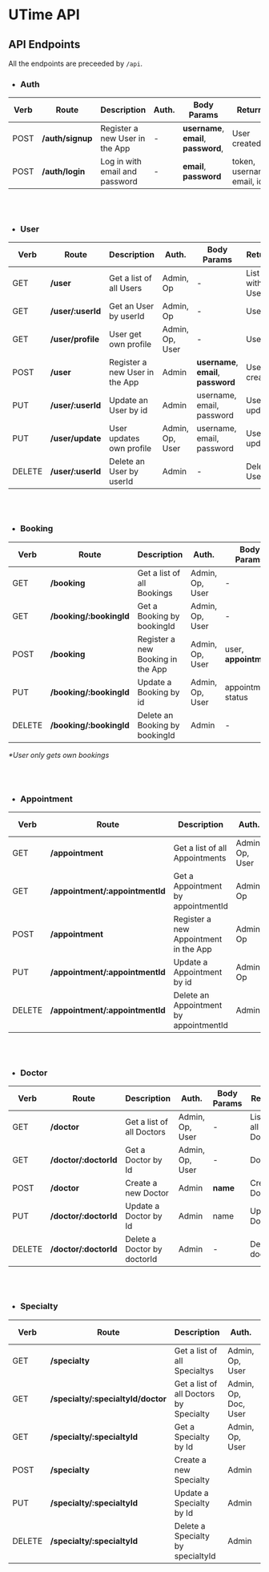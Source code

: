 # UTime API


## API Endpoints
All the endpoints are preceeded by `/api`.

- ### Auth

|Verb|Route|Description|Auth.|Body Params|Returns|Notes|
|-|-|-|-|-|-|-|
|POST|**/auth/signup**|Register a new User in the App|-|**username**, **email**, **password**, |User created|-|
|POST|**/auth/login** |Log in with email and password|-|**email**, **password**|token, username, email, id|-
##
<br>

- ### User

|Verb|Route|Description|Auth.|Body Params|Returns|Notes|
|-|-|-|-|-|-|-|
|GET|**/user** |Get a list of all Users|Admin, Op|-|List with all Users|-
|GET|**/user/:userId** |Get an User by userId|Admin, Op|-|User|-
|GET|**/user/profile** |User get own profile|Admin, Op, User|-|User|-
|POST|**/user**|Register a new User in the App|Admin|**username**, **email**, **password**|User created|-|
|PUT|**/user/:userId**|Update an User by id|Admin|username, email, password|User updated|-|
|PUT|**/user/update**|User updates own profile|Admin, Op, User|username, email, password|User updated|Except _role_|
|DELETE|**/user/:userId** |Delete an User by userId|Admin|-|Deleted User|-

##
<br>

- ### Booking

|Verb|Route|Description|Auth.|Body Params|Returns|Notes|
|-|-|-|-|-|-|-|
|GET|**/booking** |Get a list of all Bookings|Admin, Op, User|-|List with all Bookings|-|
|GET|**/booking/:bookingId** |Get a Booking by bookingId|Admin, Op, User|-|Booking|-|
|POST|**/booking**|Register a new Booking in the App|Admin, Op, User|user, **appointment**|Booking created|-|Admin and Op must provide User
|PUT|**/booking/:bookingId**|Update a Booking by id|Admin, Op, User|appointment, status|Booking updated|-|
|DELETE|**/booking/:bookingId** |Delete an Booking by bookingId|Admin|-|Deleted Booking|-

_\*User only gets own bookings_

##
<br>

- ### Appointment

|Verb|Route|Description|Auth.|Body Params|Returns|Notes|
|-|-|-|-|-|-|-|
|GET|**/appointment** |Get a list of all Appointments|Admin, Op, User|-|List with all Appointments|-|
|GET|**/appointment/:appointmentId** |Get a Appointment by appointmentId|Admin, Op|-|Appointment|-|
|POST|**/appointment**|Register a new Appointment in the App|Admin, Op|**doctor**, **start**, **end**, booking|Appointment created|-|
|PUT|**/appointment/:appointmentId**|Update a Appointment by id|Admin, Op|doctor, start, end|Appointment updated|-|
|DELETE|**/appointment/:appointmentId** |Delete an Appointment by appointmentId|Admin|-|Deleted Appointment|-

##
<br>

- ### Doctor

|Verb|Route|Description|Auth.|Body Params|Returns|Notes|
|-|-|-|-|-|-|-|
|GET|**/doctor** |Get a list of all Doctors|Admin, Op, User|-|List with all Doctors|-
|GET|**/doctor/:doctorId** |Get a Doctor by Id|Admin, Op, User|-|Doctor|-
|POST|**/doctor** |Create a new Doctor |Admin|**name**|Created Doctor|-
|PUT|**/doctor/:doctorId** |Update a Doctor by Id|Admin|name|Updated Doctor|-
|DELETE|**/doctor/:doctorId** |Delete a Doctor by doctorId|Admin|-|Deleted doctor|-

##
<br>

- ### Specialty

|Verb|Route|Description|Auth.|Body Params|Returns|Notes|
|-|-|-|-|-|-|-|
|GET|**/specialty** |Get a list of all Specialtys|Admin, Op, User|-|List with all Specialties|-
|GET|**/specialty/:specialtyId/doctor** |Get a list of all Doctors by Specialty|Admin, Op, Doc, User|-|List of Doctors|-
|GET|**/specialty/:specialtyId** |Get a Specialty by Id|Admin, Op, User|-|Specialty|-
|POST|**/specialty** |Create a new Specialty |Admin|**name**|Created Specialty|-
|PUT|**/specialty/:specialtyId** |Update a Specialty by Id|Admin|name|Updated Specialty|-
|DELETE|**/specialty/:specialtyId** |Delete a Specialty by specialtyId|Admin|-|Deleted specialty|-

##


